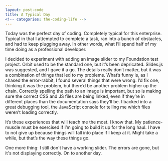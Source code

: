 ```yaml
---
layout: post-code
title: A Typical Day
<!-- categories: the-coding-life -->
---
```

Today was the perfect day of coding. Completely typical for this enterprise. Typical in that I attempted to complete a task, ran into a bunch of obstacles, and had to keep plugging away. In other words, what I’ll spend half of my time doing as a professional developer. 

I decided to experiment with adding an image slider to my Foundation test project. Orbit used to be the standard one, but it’s been depricated. Slides.js was suggested, and I gave it a go. The details really don’t matter, but it was a combination of things that led to my problems. What’s funny is, as I chased the error-rabbit, I found several things that were wrong. I’d fix one, thinking it was the problem, but there’d be another problem higher up the chain. Correctly spelling the path to an image is important, but so is making sure the correct CSS and JS files are being linked, even if they’re in different places than the documentation says they’ll be. I backed into a great debugging tool, the JavaScript console for telling me which files weren’t loading correctly. 

It’s these experiences that will teach me the most. I know that. My patience-muscle must be exercised if I’m going to build it up for the long haul. I have to not give up because things will fall into place if I keep at it. Might take a while, but that’s the way these things go.

One more thing: I still don't have a working slider. The errors are gone, but it's not displaying correctly. On to another day.